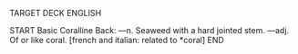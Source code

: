 TARGET DECK
ENGLISH

START
Basic
Coralline
Back: —n. Seaweed with a hard jointed stem. —adj. Of or like coral. [french and italian: related to *coral]
END

